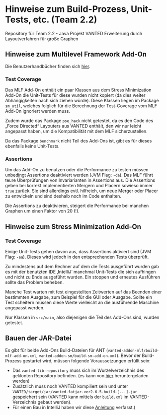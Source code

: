 # Hinweise zum Build-Prozess, Unit-Tests, etc. (Team 2.2)

Repository für Team 2.2  - Java Projekt VANTED Erweiterung durch Layoutverfahren für große Graphen

## Hinweise zum Multilevel Framework Add-On

Die Benutzerhandbücher finden sich [hier](Abgaben/Dokumente/Benutzerhanbücher).

### Test Coverage

Das MLF Add-On enthält ein paar Klassen aus dem Stress Minimization Add-On
die Unit-Tests für diese wurden nicht kopiert (da dies weiter Abhängigkeiten 
nach sich ziehen würde). Diese Klassen liegen im Package `sm_util`, welches
folglich für die Berechnung der Test-Coverage vom MLF Add-On ignoriert werden 
muss.

Zudem wurde das Package `pse_hack` nicht getestet, da es den Code des 
„Force Directed“ Layouters aus VANTED enthält, den wir nur leicht angepasst 
haben, um die Kompatibilität mit dem MLF sicherzustellen.

Da das Package `benchmark` nicht Teil des Add-Ons ist, gibt es für dieses
ebenfalls keine Unit-Tests.

### Assertions

Um das Add-On zu benutzen oder die Performance zu testen müssen unbedingt 
Assertions deaktiviert werden (JVM Flag: `-da`). Das MLF führt teure Überprüfungen
von Invariarianten in Assertions aus. Die Assertions geben bei korrekt 
implementierten Mergern und Placern sowieso immer `true` zurück. Sie sind 
allerdings evtl. hilfreich, um neue Merger oder Placer zu entwickeln und sind
deshalb noch im Code enthalten.

Die Assertions zu deaktivieren, steigert
die Performance bei manchen Graphen um einen Faktor von 20 (!).

## Hinweise zum Stress Minimization Add-On

### Test Coverage

Einige Unit-Tests gehen davon aus, dass Assertions aktiviert sind (JVM Flag: `-ea`).
Dieses wird jedoch in den entsprechenden Tests überprüft.

Zu mindestens auf dem Rechner auf dem die Tests ausgeführt wurden gab es mit der
benutzten IDE ‚IntelliJ‘ manchmal Unit-Tests die sich aufhingen und nicht zu Ende
ausgeführt wurden. Ein stoppen und erneutes Ausführen sollte das Problem beheben.

Manche Test warten mit fest eingestellten Zeitwerten auf das Beenden einer
bestimmten Ausgabe, zum Beispiel für die GUI oder Ausgabe. Sollte ein Test
scheitern müssen diese Werte vielleicht an die ausführende Maschine angepasst
werden.

Nur Klassen in `src/main`, also diejenigen die Teil des Add-Ons sind, wurden
getestet.

## Bauen der JAR-Datei

Es gibt für beide Add-Ons Build-Dateien für ANT
(`vanted-addon-mlf/build-mlf-add-on.xml`, `vanted-addon-sm/build-sm-add-on.xml`).
Bevor der Build-Prozess gestartet wird, müssen folgende Voraussetzungen erfüllt sein:

* Das `vanted-lib-repository` muss sich im Wurzelverzeichnis des geklonten Repository befinden.
  (es kann von [hier](https://bitbucket.org/vanted_dev/vanted-lib-repository/src/master/) heruntergeladen werden)
* Zusätzlich muss noch VANTED kompiliert sein und unter `VANTED/target/jar/vanted-fatjar-ver2.6.5-build-[...].jar`
  gespeichert sein (VANTED kann mittels der `build.xml` im VANTED-Verzeichnis gebaut werden).
* Für einen Bau in IntelliJ haben wir diese [Anleitung](Literature/build-With-Intelij.md) verfasst.)
